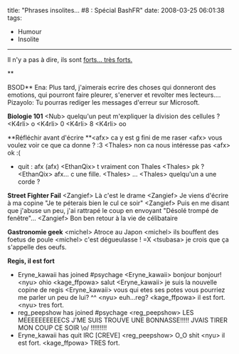 title: "Phrases insolites… #8 : Spécial BashFR"
date: 2008-03-25 06:01:38
tags:
  - Humour
  - Insolite
---

Il n'y a pas à dire, ils sont [forts&#8230; très forts.](//danstonchat.com/?sort=top50)

**<!-- more -->

BSOD**
Ena: Plus tard, j'aimerais ecrire des choses qui donneront des emotions, qui pourront faire pleurer, s'enerver et revolter mes lecteurs&#8230;.
Pizayolo: Tu pourras rediger les messages d'erreur sur Microsoft.

**Biologie 101**
&lt;Nub&gt; quelqu'un peut m'expliquer la division des cellules&nbsp;?
&lt;K4rli&gt; o
&lt;K4rli&gt; 0
&lt;K4rli&gt; 8
&lt;K4rli&gt; oo

**Réfléchir avant d'écrire
**&lt;afx&gt; ca y est g fini de me raser
&lt;afx&gt; vous voulez voir ce que ca donne&nbsp;?&nbsp;:3
&lt;Thales&gt; non ca nous intéresse pas
&lt;afx&gt; ok&nbsp;:(
* quit&nbsp;: afx (afx)
&lt;EthanQix&gt; t vraiment con Thales
&lt;Thales&gt; pk&nbsp;?
&lt;EthanQix&gt; afx&#8230; c une fille.
&lt;Thales&gt; &#8230;
&lt;Thales&gt; quelqu'un a une corde&nbsp;?

**Street Fighter Fail**
&lt;Zangief&gt; Là c'est le drame
&lt;Zangief&gt; Je viens d'écrire à ma copine "Je te péterais bien le cul ce soir"
&lt;Zangief&gt; Puis en me disant que j'abuse un peu, j'ai rattrapé le coup en envoyant "Désolé trompé de fenêtre"&#8230;
&lt;Zangief&gt; Bon ben retour à la vie de célibataire

**Gastronomie geek**
&lt;michel&gt; Atroce au Japon
&lt;michel&gt; ils bouffent des foetus de poule
&lt;michel&gt; c'est dégueulasse&nbsp;! =X
&lt;tsubasa&gt; je crois que ça s'appelle des oeufs.

**Regis, il est fort**
* Eryne_kawaii has joined #psychage
&lt;Eryne_kawaii&gt; bonjour bonjour!
&lt;nyu&gt; ohio
&lt;kage_ffpowa&gt; salut
&lt;Eryne_kawaii&gt; je suis la nouvelle copine de regis
&lt;Eryne_kawaii&gt; vous qui etes ses potes vous pourriez me parler un peu de lui? ^^
&lt;nyu&gt; euh&#8230;reg?
&lt;kage_ffpowa&gt; il est fort.
&lt;nyu&gt; tres fort.
* reg_peepshow has joined #psychage
&lt;reg_peepshow&gt; LES MEEEEEEEEEECS J'ME SUIS TROUVE UNE BONNASSE!!!!! JVAIS TIRER MON COUP CE SOIR \o/&nbsp;!!!!!!!!!
* Eryne_kawaii has quit IRC [CREVE]
&lt;reg_peepshow&gt; O_O shit
&lt;nyu&gt; il est fort.
&lt;kage_ffpowa&gt; TRES fort.